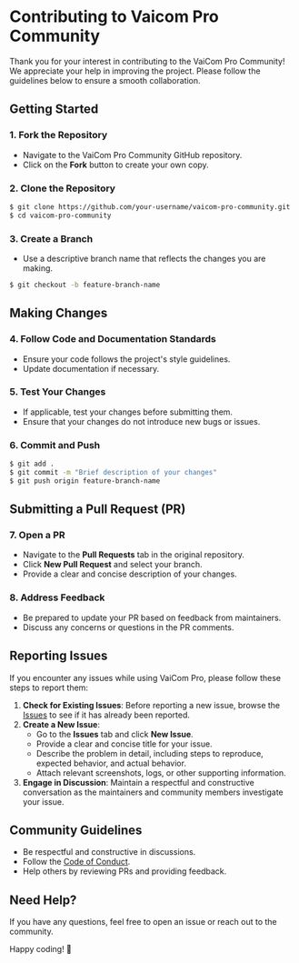# Contributing to Vaicom Pro Community

Thank you for your interest in contributing to the VaiCom Pro Community! We appreciate your help in improving the project. Please follow the guidelines below to ensure a smooth collaboration.

## Getting Started

### 1. Fork the Repository
- Navigate to the VaiCom Pro Community GitHub repository.
- Click on the **Fork** button to create your own copy.

### 2. Clone the Repository
```sh
$ git clone https://github.com/your-username/vaicom-pro-community.git
$ cd vaicom-pro-community
```

### 3. Create a Branch
- Use a descriptive branch name that reflects the changes you are making.
```sh
$ git checkout -b feature-branch-name
```

## Making Changes

### 4. Follow Code and Documentation Standards
- Ensure your code follows the project's style guidelines.
- Update documentation if necessary.

### 5. Test Your Changes
- If applicable, test your changes before submitting them.
- Ensure that your changes do not introduce new bugs or issues.

### 6. Commit and Push
```sh
$ git add .
$ git commit -m "Brief description of your changes"
$ git push origin feature-branch-name
```

## Submitting a Pull Request (PR)

### 7. Open a PR
- Navigate to the **Pull Requests** tab in the original repository.
- Click **New Pull Request** and select your branch.
- Provide a clear and concise description of your changes.

### 8. Address Feedback
- Be prepared to update your PR based on feedback from maintainers.
- Discuss any concerns or questions in the PR comments.

## Reporting Issues

If you encounter any issues while using VaiCom Pro, please follow these steps to report them:

1. **Check for Existing Issues**: Before reporting a new issue, browse the [Issues](https://github.com/vaicom-pro-community/issues) to see if it has already been reported.
2. **Create a New Issue**:
   - Go to the **Issues** tab and click **New Issue**.
   - Provide a clear and concise title for your issue.
   - Describe the problem in detail, including steps to reproduce, expected behavior, and actual behavior.
   - Attach relevant screenshots, logs, or other supporting information.
3. **Engage in Discussion**: Maintain a respectful and constructive conversation as the maintainers and community members investigate your issue.

## Community Guidelines

- Be respectful and constructive in discussions.
- Follow the [Code of Conduct](CODE_OF_CONDUCT.md).
- Help others by reviewing PRs and providing feedback.

## Need Help?
If you have any questions, feel free to open an issue or reach out to the community.

Happy coding! 🚀
